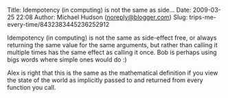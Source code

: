 Title: Idempotency (in computing) is not the same as side...
Date: 2009-03-25 22:08
Author: Michael Hudson (noreply@blogger.com)
Slug: trips-me-every-time/8432383445236252912

Idempotency (in computing) is not the same as side-effect free, or
always returning the same value for the same arguments, but rather than
calling it multiple times has the same effect as calling it once. Bob is
perhaps using bigs words where simple ones would do :)  
  
Alex is right that this is the same as the mathematical definition if
you view the state of the world as implicitly passed to and returned
from every function you call.

